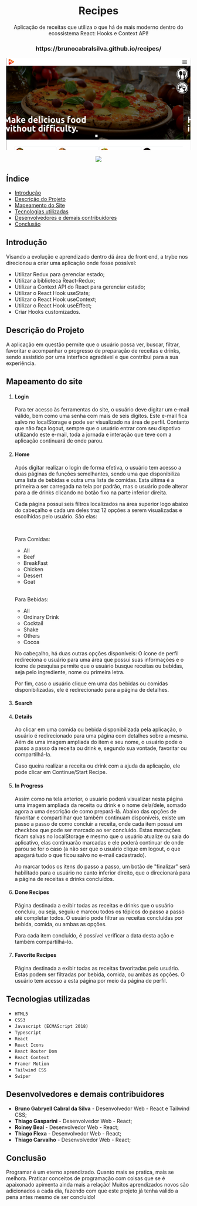 <h1 align="center">Recipes</h1>

<p align="center">
Aplicação de receitas que utiliza o que há de mais moderno dentro do ecossistema React: Hooks e Context API!
</p>

<h3 align="center">https://brunocabralsilva.github.io/recipes/</h3>

![Tela Inicial da Aplicação](src/images/Login.png)

<p align="center">
<img src="http://img.shields.io/static/v1?label=STATUS&message=EM%20DESENVOLVIMENTO&color=GREEN&style=for-the-badge"/>
</p>

<h2> Índice</h2>

* [Introdução](#intro)
* [Descrição do Projeto](#descrição-do-projeto)
* [Mapeamento do Site](#mapeamento)
* [Tecnologias utilizadas](#tecnologias-utilizadas)
* [Desenvolvedores e demais contribuidores](#pessoas-envolvidas)
* [Conclusão](#conclusão)

<h2 id="intro">Introdução</h2>

<p>Visando a evolução e aprendizado dentro dá área de front end, a trybe nos direcionou a criar uma aplicação onde fosse possível:</p>
<ul>
  <li>Utilizar Redux para gerenciar estado;</li>
  <li>Utilizar a biblioteca React-Redux;</li>
  <li>Utilizar a Context API do React para gerenciar estado;</li>
  <li>Utilizar o React Hook useState;</li>
  <li>Utilizar o React Hook useContext;</li>
  <li>Utilizar o React Hook useEffect;</li>
  <li>Criar Hooks customizados.</li>
</ul>

<h2 id="descrição-do-projeto">Descrição do Projeto</h2>

<p>
  A aplicação em questão permite que o usuário possa ver, buscar, filtrar, favoritar e acompanhar o progresso de preparação de receitas e drinks, sendo assistido por uma interface agradável e que contribui para a sua experiência.
</p>

<h2 id="mapeamento">Mapeamento do site </h2>

<ol>
<li><h4>Login</h4></li> 

<p>
  Para ter acesso às ferramentas do site, o usuário deve digitar um e-mail válido, bem como uma senha com mais de seis dígitos. Este e-mail fica salvo no localStorage e pode ser visualizado na área de perfil. Contanto que não faça logout, sempre que o usuário entrar com seu dispotivo utilizando este e-mail, toda a jornada e interação que teve com a aplicação continuará de onde parou.
</p>

<li><h4>Home</h4></li> 
<p>
  Após digitar realizar o login de forma efetiva, o usuário tem acesso a duas páginas de funções semelhantes, sendo uma que disponibiliza uma lista de bebidas e outra uma lista de comidas. Esta última é a primeira a ser carregada na tela por padrão, mas o usuário pode alterar para a de drinks clicando no botão fixo na parte inferior direita.
</p>
<p>
  Cada página possui seis filtros localizados na área superior logo abaixo do cabeçalho e cada um deles traz 12 opções a serem visualizadas e escolhidas pelo usuário. São elas:
</p>
  <br>
  <p>Para Comidas:</p>
  <ul>
    <li>All</li>
    <li>Beef</li>
    <li>BreakFast</li>
    <li>Chicken</li>
    <li>Dessert</li>
    <li>Goat</li>
  </ul>
  <br>
  <p>Para Bebidas:</p>
  <ul>
    <li>All</li>
    <li>Ordinary Drink</li>
    <li>Cocktail</li>
    <li>Shake</li>
    <li>Others</li>
    <li>Cocoa</li>
  </ul>
<p>
  No cabeçalho, há duas outras opções disponíveis: O ícone de perfil redireciona o usuário para uma área que possui suas informações e o ícone de pesquisa permite que o usuário busque receitas ou bebidas, seja pelo ingrediente, nome ou primeira letra.
</p>
<p>
  Por fim, caso o usuário clique em uma das bebidas ou comidas disponibilizadas, ele é redirecionado para a página de detalhes.
</p>

<li><h4>Search</h4></li>
<p>
  
<p>
<p>
  
</p>

<li><h4>Details</h4></li>
<p>
  Ao clicar em uma comida ou bebida disponibilizada pela aplicação, o usuário é redirecionado para uma página com detalhes sobre a mesma. Aém de uma imagem ampliada do item e seu nome, o usuário pode o passo a passo da receita ou drink e, segundo sua vontade, favoritar ou compartilhá-la.
<p>
<p>
  Caso queira realizar a receita ou drink com a ajuda da aplicação, ele pode clicar em Continue/Start Recipe.
</p>
<li><h4>In Progress</h4></li>
<p>
  Assim como na tela anterior, o usuário poderá visualizar nesta página uma imagem ampliada da receita ou drink e o nome dela/dele, somado agora a uma descrição de como prepará-lá. Abaixo das opções de favoritar e compartilhar que também continuam disponíveis, existe um passo a passo de como concluir a receita, onde cada item possui um checkbox que pode ser marcado ao ser concluído. Estas marcações ficam salvas no localStorage e mesmo que o usuário atualize ou saia do aplicativo, elas continuarão marcadas e ele poderá continuar de onde parou se for o caso (a não ser que o usuário clique em logout, o que apagará tudo o que ficou salvo no e-mail cadastrado).
</p>
<p>
 Ao marcar todos os itens do passo a passo, um botão de "finalizar" será habilitado para o usuário no canto inferior direito, que o direcionará para a página de receitas e drinks concluídos.
</p>

<li><h4>Done Recipes</h4></li>
<p>
  Página destinada a exibir todas as receitas e drinks que o usuário concluiu, ou seja, seguiu e marcou todos os tópicos do passo a passo até completar todos. O usuário pode filtrar as receitas concluídas por bebida, comida, ou ambas as opções.
</p>
<p>
  Para cada item concluído, é possível verificar a data desta ação e também compartilhá-lo.
</p>

<li><h4>Favorite Recipes</h4></li>
<p>
  Página destinada a exibir todas as receitas favoritadas pelo usuário. Estas podem ser filtradas por bebida, comida, ou ambas as opções. O usuário tem acesso a esta página por meio da página de perfil.
</p>

</ol>

<h2 id="tecnologias-utilizadas">Tecnologias utilizadas</h2>

* `HTML5`
* `CSS3`
* `Javascript (ECMAScript 2018)`
* `Typescript`
* `React`
* `React Icons`
* `React Router Dom`
* `React Context`
* `Framer Motion`
* `Tailwind CSS`
* `Swiper`

<h2 id="pessoas-envolvidas">Desenvolvedores e demais contribuidores</h2>

* <strong>Bruno Gabryell Cabral da Silva</strong> - Desenvolvedor Web - React e Tailwind CSS;
* <strong>Thiago Gasparini</strong> - Desenvolvedor Web - React;
* <strong>Roiney Beal</strong> - Desenvolvedor Web - React;
* <strong>Thiago Flexa</strong> - Desenvolvedor Web - React;
* <strong>Thiago Carvalho</strong> - Desenvolvedor Web - React;

<h2 id="conclusão">Conclusão</h2>

<p>Programar é um eterno aprendizado. Quanto mais se pratica, mais se melhora. Praticar conceitos de programação com coisas que se é apaixonado apimenta ainda mais a relação! Muitos aprendizados novos são adicionados a cada dia, fazendo com que este projeto já tenha valido a pena antes mesmo de ser concluído!</p>
